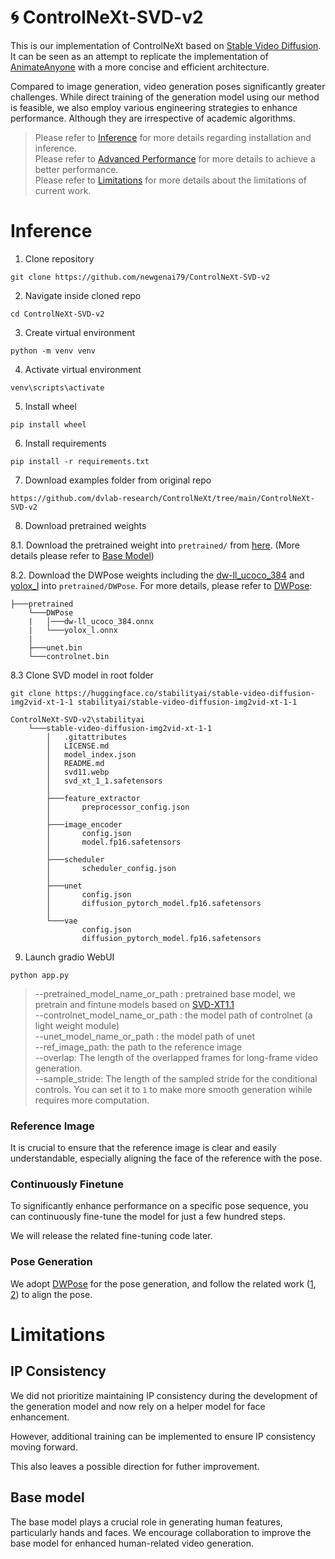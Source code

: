 # 🌀 ControlNeXt-SVD-v2

This is our implementation of ControlNeXt based on [Stable Video Diffusion](https://huggingface.co/stabilityai/stable-video-diffusion-img2vid-xt-1-1). It can be seen as an attempt to replicate the implementation of [AnimateAnyone](https://github.com/HumanAIGC/AnimateAnyone) with a more concise and efficient architecture.

Compared to image generation, video generation poses significantly greater challenges. While direct training of the generation model using our method is feasible, we also employ various engineering strategies to enhance performance. Although they are irrespective of academic algorithms.


> Please refer to [Inference](#inference) for more details regarding installation and inference.\
> Please refer to [Advanced Performance](#advanced-performance) for more details to achieve a better performance.\
> Please refer to [Limitations](#limitations) for more details about the limitations of current work.


# Inference

1. Clone repository
```
git clone https://github.com/newgenai79/ControlNeXt-SVD-v2
```

2. Navigate inside cloned repo
```
cd ControlNeXt-SVD-v2
```

3. Create virtual environment
```
python -m venv venv
```

4. Activate virtual environment
```
venv\scripts\activate
```

5. Install wheel
```
pip install wheel
```

6. Install requirements
```
pip install -r requirements.txt
```

7. Download examples folder from original repo
```
https://github.com/dvlab-research/ControlNeXt/tree/main/ControlNeXt-SVD-v2
```

8. Download pretrained weights

8.1. Download the pretrained weight into `pretrained/` from [here](https://huggingface.co/Pbihao/ControlNeXt/tree/main/ControlNeXt-SVD/v2). (More details please refer to [Base Model](#base-model))

8.2. Download the DWPose weights including the [dw-ll_ucoco_384](https://drive.google.com/file/d/12L8E2oAgZy4VACGSK9RaZBZrfgx7VTA2/view?usp=sharing) and [yolox_l](https://drive.google.com/file/d/1w9pXC8tT0p9ndMN-CArp1__b2GbzewWI/view?usp=sharing) into `pretrained/DWPose`. For more details, please refer to [DWPose](https://github.com/IDEA-Research/DWPose):
```
├───pretrained
    └───DWPose
    |   │───dw-ll_ucoco_384.onnx
    |   └───yolox_l.onnx
    |
    ├───unet.bin
    └───controlnet.bin
```
8.3
Clone SVD model in root folder
```
git clone https://huggingface.co/stabilityai/stable-video-diffusion-img2vid-xt-1-1 stabilityai/stable-video-diffusion-img2vid-xt-1-1
```

```
ControlNeXt-SVD-v2\stabilityai
	└───stable-video-diffusion-img2vid-xt-1-1
		│   .gitattributes
		│   LICENSE.md
		│   model_index.json
		│   README.md
		│   svd11.webp
		│   svd_xt_1_1.safetensors
		│
		├───feature_extractor
		│       preprocessor_config.json
		│
		├───image_encoder
		│       config.json
		│       model.fp16.safetensors
		│
		├───scheduler
		│       scheduler_config.json
		│
		├───unet
		│       config.json
		│       diffusion_pytorch_model.fp16.safetensors
		│
		└───vae
				config.json
				diffusion_pytorch_model.fp16.safetensors
```
9. Launch gradio WebUI

```
python app.py
```

> --pretrained_model_name_or_path : pretrained base model, we pretrain and fintune models based on [SVD-XT1.1](https://huggingface.co/stabilityai/stable-video-diffusion-img2vid-xt-1-1)\
> --controlnet_model_name_or_path : the model path of controlnet (a light weight module) \
> --unet_model_name_or_path : the model path of unet \
> --ref_image_path: the path to the reference image \
> --overlap: The length of the overlapped frames for long-frame video generation. \
> --sample_stride: The length of the sampled stride for the conditional controls. You can set it to `1` to make more smooth generation wihile requires more computation.


### Reference Image

It is crucial to ensure that the reference image is clear and easily understandable, especially aligning the face of the reference with the pose.

### Continuously Finetune

To significantly enhance performance on a specific pose sequence, you can continuously fine-tune the model for just a few hundred steps. 

We will release the related fine-tuning code later.

### Pose Generation

We adopt [DWPose](https://github.com/IDEA-Research/DWPose) for the pose generation, and follow the related work ([1](https://humanaigc.github.io/animate-anyone/), [2](https://tencent.github.io/MimicMotion/)) to align the pose.

# Limitations

## IP Consistency

We did not prioritize maintaining IP consistency during the development of the generation model and now rely on a helper model for face enhancement. 

However, additional training can be implemented to ensure IP consistency moving forward.

This also leaves a possible direction for futher improvement.

## Base model

The base model plays a crucial role in generating human features, particularly hands and faces. We encourage collaboration to improve the base model for enhanced human-related video generation.
